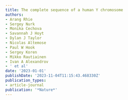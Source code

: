 ```yaml
---
title: The complete sequence of a human Y chromosome
authors:
- Arang Rhie
- Sergey Nurk
- Monika Cechova
- Savannah J Hoyt
- Dylan J Taylor
- Nicolas Altemose
- Paul W Hook
- Sergey Koren
- Mikko Rautiainen
- Ivan A Alexandrov
- ' et al'
date: '2023-01-01'
publishDate: '2023-11-04T11:15:43.468330Z'
publication_types:
- article-journal
publication: '*Nature*'
---
```

